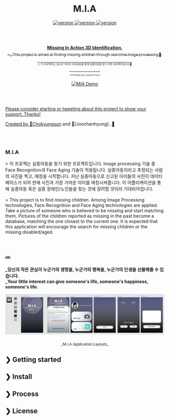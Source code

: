<h1 align="center">M.I.A</h1>

<p align="center">
<a href="https://github.com/Chokyungsun/MIA_Project">
<img src="https://img.shields.io/badge/version-0.5-blue.svg" alt="version">
</a>
<a href="https://github.com/Chokyungsun/MIA_Project/blob/master/LICENSE">
<img src="https://img.shields.io/badge/license-Apache%202.0-red.svg" alt="version">
</a>
<a href="https://github.com/Chokyungsun/MIA_Projec">
<img src="https://img.shields.io/badge/build-passing-brightgreen.svg" alt="version">
</p>
<br>
<br>


<p align="center">
<b>Missing In Action 3D Identification.</b><br>
<sub>>_ This project is aimed at finding missing children through real-time image processing.▌<sub>
<br>
<sub>>_ 이 프로젝트는 실시간 이미지 프로세싱을 통해 실종아동을 찾기 위한 프로젝트입니다.▌<sub><br>
<sub> <i>>2019-Media Ajou University Project</i><sub></p>

<p align="center">
<img src="https://github.com/Chokyungsun/MIA_Project/blob/master/md_resource/%EB%AF%B8%EC%95%84%EC%98%81%EC%83%81.gif" alt="MIA Demo" width="300">
</p>


<br>
<br>

Please consider starting or tweeting about this project to show your support. Thanks!

Created by :girl:[Chokyungsun](https://github.com/Chokyungsun) and :boy:[Joochanhyung]...▌

<br>
<br>

### **M.I.A**
<p>
 > 이 프로젝는 실종아동을 찾기 위한 프로젝트입니다. Image processing 기술 중 Face Recognition과 Face Aging 기술이 적용됩니다.
 실종아동이라고 추정되는 사람의 사진을 찍고, 매칭을 시작합니다. 지난 실종아동으로 신고된 아이들의 사진이 데이터 베이스가 되어 현재 사진과 가장 가까운 아이를 매칭시켜줍니다.
 이 어플리케이션을 통해 실종아동 혹은 실종 장애인/노인들을 찾는 것에 장려할 것이라 기대되어집니다.
 <br>
 <br>
 > This project is to find missing children. Among Image Processing technologies, Face Recognition and Face Aging technologies are applied.
Take a picture of someone who is believed to be missing and start matching them. Pictures of the children reported as missing in the past become a database, matching the one closest to the current one.
It is expected that this application will encourage the search for missing children or the missing disabled/aged.
<br></p>
<br><br>


<p align="center">

:family:

<b> _당신의 작은 관심이 누군가의 생명을, 누군가의 행복을, 누군가의 인생을 선물해줄 수 있습니다.</b> <br>
<b> _Your little interest can give someone's life, someone's happiness, someone's life.</b>
</p>


<p align="center">
<img src="https://github.com/Chokyungsun/MIA_Project/blob/master/md_resource/layouts.png" alt="MIA layouts" width="850">
</p>


<p align="center">
<sub>_M.I.A Application Layouts_ </sub>
</p>




## ❯ Getting started

## ❯ Install

## ❯ Process

## ❯ License

